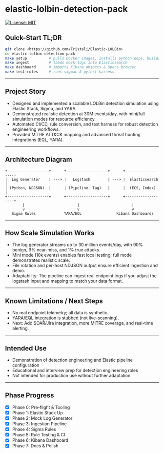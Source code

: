 # elastic-lolbin-detection-pack

[![License: MIT](https://img.shields.io/badge/License-MIT-yellow.svg)](LICENSE)

## Quick-Start TL;DR

```bash
git clone <https://github.com/Fristali/Elastic-LOLBin>
cd elastic-lolbin-detection-pack
make setup          # pulls Docker images, installs python deps, builds test data
make ingest         # loads mock logs into Elasticsearch
make dashboard      # imports Kibana objects & opens browser
make test-rules     # runs sigmac & pytest harness
```

---

## Project Story

- Designed and implemented a scalable LOLBin detection simulation using Elastic Stack, Sigma, and YARA.
- Demonstrated realistic detection at 30M events/day, with mini/full simulation modes for resource efficiency.
- Automated CI/CD, rule conversion, and test harness for robust detection engineering workflows.
- Provided MITRE ATT&CK mapping and advanced threat hunting integrations (EQL, YARA).

---

## Architecture Diagram

```
+-------------------+      +-------------------+      +-------------------+
|  Log Generator    | ---> |   Logstash        | ---> |  Elasticsearch    |
| (Python, NDJSON)  |      | (Pipeline, Tag)   |      |  (ECS, Index)     |
+-------------------+      +-------------------+      +-------------------+
        |                        |                        |
        v                        v                        v
   Sigma Rules             YARA/EQL                Kibana Dashboards
```

---

## How Scale Simulation Works

- The log generator streams up to 30 million events/day, with 90% benign, 9% near-miss, and 1% true attacks.
- Mini mode (10k events) enables fast local testing; full mode demonstrates realistic scale.
- File rotation and per-host NDJSON output ensure efficient ingestion and demo.
- Adaptability: The pipeline can ingest real endpoint logs if you adjust the logstash input and mapping to match your data format.

---

## Known Limitations / Next Steps

- No real endpoint telemetry; all data is synthetic.
- YARA/EQL integration is stubbed (not live-scanning).
- Next: Add SOAR/Jira integration, more MITRE coverage, and real-time alerting.

---

## Intended Use

- Demonstration of detection engineering and Elastic pipeline configuration
- Educational and interview prep for detection engineering roles
- Not intended for production use without further adaptation

---

## Phase Progress

- [x] Phase 0: Pre-flight & Tooling
- [x] Phase 1: Elastic Stack Up
- [x] Phase 2: Mock Log Generator
- [x] Phase 3: Ingestion Pipeline
- [x] Phase 4: Sigma Rules
- [x] Phase 5: Rule Testing & CI
- [x] Phase 6: Kibana Dashboard
- [x] Phase 7: Docs & Polish 